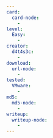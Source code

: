 ```yaml
---
card:
  card-node:
    -
level:
  Easy:
    -
creator:
  d4t4s3c:
    -
download:
  url-node:
    -
tested:
  VMware:
    -
md5:
  md5-node:
    -
writeup:
  writeup-node:
    -
---
```

